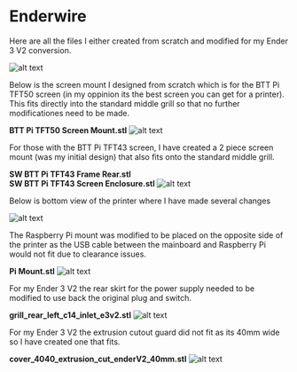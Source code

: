 # Enderwire

Here are all the files I either created from scratch and modified for my Ender 3 V2 conversion.

![alt text](https://i.imgur.com/7EYk8uO.jpeg)


Below is the screen mount I designed from scratch which is for the BTT Pi TFT50 screen (in my oppinion its the best screen you can get for a printer). This fits directly into the standard middle grill so that no further modificationes need to be made.

<b>BTT Pi TFT50 Screen Mount.stl</b>
![alt text](https://i.imgur.com/cT23if8.jpeg)


For those with the BTT Pi TFT43 screen, I have created a 2 piece screen mount (was my initial design) that also fits onto the standard middle grill.

<b>SW BTT Pi TFT43 Frame Rear.stl</b><br>
<b>SW BTT Pi TFT43 Screen Enclosure.stl</b>
![alt text](https://i.imgur.com/U0UMciF.jpeg)


Below is bottom view of the printer where I have made several changes

![alt text](https://i.imgur.com/Ibf0qlA.jpeg)

The Raspberry Pi mount was modified to be placed on the opposite side of the printer as the USB cable between the mainboard and Raspberry Pi would not fit due to clearance issues.

<b>Pi Mount.stl</b>
![alt text](https://i.imgur.com/qAaz6uN.jpeg)

For my Ender 3 V2 the rear skirt for the power supply needed to be modified to use back the original plug and switch.

<b>grill_rear_left_c14_inlet_e3v2.stl</b>
![alt text](https://i.imgur.com/DfJZ2Ku.png)

For my Ender 3 V2 the extrusion cutout guard did not fit as its 40mm wide so I have created one that fits.

<b>cover_4040_extrusion_cut_enderV2_40mm.stl</b>
![alt text](https://i.imgur.com/wy502Rg.png)
